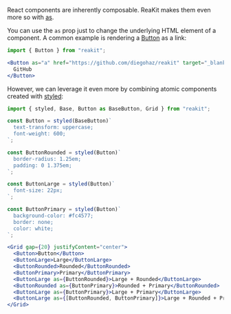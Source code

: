 React components are inherently composable. ReaKit makes them even more so with [as](/guide/as).

You can use the `as` prop just to change the underlying HTML element of a component. A common example is rendering a [Button](/components/button) as a link:
```jsx
import { Button } from "reakit";

<Button as="a" href="https://github.com/diegohaz/reakit" target="_blank">
  GitHub
</Button>
```

However, we can leverage it even more by combining atomic components created with [styled](/guide/styling):
```jsx
import { styled, Base, Button as BaseButton, Grid } from "reakit";

const Button = styled(BaseButton)`
  text-transform: uppercase;
  font-weight: 600;
`;

const ButtonRounded = styled(Button)`
  border-radius: 1.25em;
  padding: 0 1.375em;
`;

const ButtonLarge = styled(Button)`
  font-size: 22px;
`;

const ButtonPrimary = styled(Button)`
  background-color: #fc4577;
  border: none;
  color: white;
`;

<Grid gap={20} justifyContent="center">
  <Button>Button</Button>
  <ButtonLarge>Large</ButtonLarge>
  <ButtonRounded>Rounded</ButtonRounded>
  <ButtonPrimary>Primary</ButtonPrimary>
  <ButtonLarge as={ButtonRounded}>Large + Rounded</ButtonLarge>
  <ButtonRounded as={ButtonPrimary}>Rounded + Primary</ButtonRounded>
  <ButtonLarge as={ButtonPrimary}>Large + Primary</ButtonLarge>
  <ButtonLarge as={[ButtonRounded, ButtonPrimary]}>Large + Rounded + Primary</ButtonLarge>
</Grid>
```
